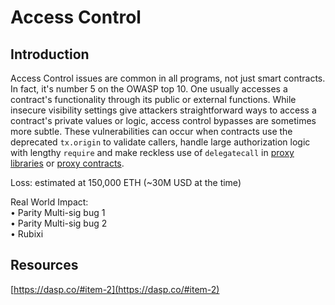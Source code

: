 # Access Control

## Introduction

Access Control issues are common in all programs, not just smart contracts. In fact, it's number 5 on the OWASP top 10. One usually accesses a contract's functionality through its public or external functions. While insecure visibility settings give attackers straightforward ways to access a contract's private values or logic, access control bypasses are sometimes more subtle. These vulnerabilities can occur when contracts use the deprecated `tx.origin` to validate callers, handle large authorization logic with lengthy `require` and make reckless use of `delegatecall` in [proxy libraries](https://blog.openzeppelin.com/proxy-libraries-in-solidity-79fbe4b970fd/) or [proxy contracts](https://blog.indorse.io/ethereum-upgradeable-smart-contract-strategies-456350d0557c).

Loss: estimated at 150,000 ETH (\~30M USD at the time)

Real World Impact:\
• Parity Multi-sig bug 1\
• Parity Multi-sig bug 2\
• Rubixi

## Resources

[https://dasp.co/#item-2](https://dasp.co/#item-2)
